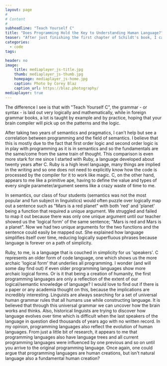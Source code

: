 ```yaml
---
layout: page
#
# Content
#
subheadline: "Teach Yourself C"
title: "Does Programming Hold the Key to Understanding Human Language?"
teaser: "After just finishing the first chapter of Schildt's book, I can't help but be struck how similar the first (and potentially more) chapter of this book was to a grammar book for a foreign language. For example, there is a segment in the first chapter which states, "a prototype consists of a function's name, its return type, and its parameter list...the compiler needs to know this information in order for it to properly execute a call to the function." This is the equivalent of a grammar book explaining how a sentence is structured in the foreign language; a sentence contains an object, verb, and subject. Just switch out the word 'compiler' with 'brain' and it strikes me as a very human-like system."
categories:
  - code
tags:

header: no
image:
    title: mediaplayer_js-title.jpg
    thumb: mediaplayer_js-thumb.jpg
    homepage: mediaplayer_js-home.jpg
    caption: Photo by Corey Blaz
    caption_url: https://blaz.photography/
mediaplayer: true
---
```


The difference I see is that with "Teach Yourself C", the grammar - or syntax - is laid out very logically and mathematically, while in foreign grammar books, a lot is taught by example and by practice, hoping that your brain compiler will pick up on the patterns and the logic.

After taking two years of semantics and pragmatics, I can't help but see a correlation between programming and the field of semantics. I believe that this is mostly due to the fact that first order logic and second order logic is in play with programming as it is in semantics and so the fundamentals are the same/come from the same train of thought. This comparison is even more stark for me since I started with Ruby, a language developed about twenty years after C. Ruby is a high level language, many things are implied in the writing and so one does not need to explicitly know how the code is processed by the compiler for it to work like magic. C, on the other hand, appears to me like a primitive ape, having to define the value and types of every single parameter/argument seems like a crazy waste of time to me.

In semantics, our class of four students (semantics was not the most popular and fun subject in linguistics) would often puzzle over logically map out a sentence such as "Mars is a red planet" with both 'red' and 'planet' being a function that required a unique argument. We struggled and failed to map it out because there was only one unique argument until our teacher showed us the 'logical form' of the same sentence; "Mars is red and Mars is a planet". Now we had two unique arguments for the two functions and the sentence could easily be mapped out. She explained how language simplifies itself over time, reducing logically superfluous phrases because language is forever on a path of simplicity.

Ruby, to me, is a language that is couched in simplicity for us 'speakers'. C represents an older form of code language, one which shows us the more archaic 'logical form' that underlies all programming. I wonder (and will some day find out) if even older programming languages show more archaic logical forms. Or is it that being a creation of humanity, the first programming languages are only a reflection of the extent of our logical/semantic knowledge of language? I would love to find out if there is a paper or any academia thought on this, because the implications are incredibly interesting. Linguists are always searching for a set of universal human grammar rules that all humans use while constructing language. It is believed that through this universal grammar we can uncover how the brain works and thinks. Also, historical linguists are trying to discover how language evolves over time which is difficult when the last speakers of the language in question died thousands of years ago with no written record. In my opinion, programming languages also reflect the evolution of human languages. From just a little bit of research, it appears to me that programming languages also have language trees and all current programming languages were influenced by one previous and so on until you arrive to the original programming language. Once again, one could argue that programming languages are human creations, but isn't natural language also a fundamental human creation?

